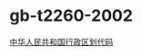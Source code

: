 # gb-t2260-2002

[中华人民共和国行政区划代码](http://openstd.samr.gov.cn/bzgk/gb/newGbInfo?hcno=94AE2AC001D612E63BCA3CE2B5E63E20)
